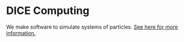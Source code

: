 # DICE Computing

We make software to simulate systems of particles. [See here for more information.](www.dicecomputing.com)
